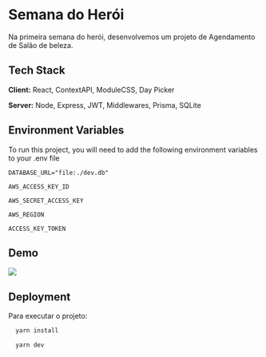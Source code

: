 
# Semana do Herói

Na primeira semana do herói, desenvolvemos um projeto de Agendamento de Salão de beleza.



## Tech Stack

**Client:** React, ContextAPI, ModuleCSS, Day Picker

**Server:** Node, Express, JWT, Middlewares, Prisma, SQLite


## Environment Variables

To run this project, you will need to add the following environment variables to your .env file

`DATABASE_URL="file:./dev.db"`

`AWS_ACCESS_KEY_ID`

`AWS_SECRET_ACCESS_KEY`

`AWS_REGION`

`ACCESS_KEY_TOKEN`


## Demo
<img width="auto" src="https://github.com/HeroCodeBR/semana-heroi-1/blob/master/ezgif.com-video-to-gif.gif">


## Deployment

Para executar o projeto:

```bash
  yarn install
```


```bash
  yarn dev
```
